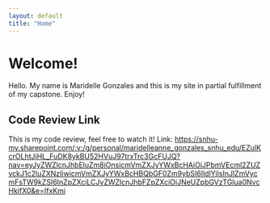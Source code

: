 ```yaml
---
layout: default
title: "Home"
---
```


# Welcome!
Hello. My name is Maridelle Gonzales and this is my site in partial fulfillment of my capstone. Enjoy!

## Code Review Link
This is my code review, feel free to watch it! 
Link: https://snhu-my.sharepoint.com/:v:/g/personal/maridelleanne_gonzales_snhu_edu/EZulKcrOLhtJiHL_FuDK8ykBU52HVuJ97trxTrc3GcFUJQ?nav=eyJyZWZlcnJhbEluZm8iOnsicmVmZXJyYWxBcHAiOiJPbmVEcml2ZUZvckJ1c2luZXNzIiwicmVmZXJyYWxBcHBQbGF0Zm9ybSI6IldlYiIsInJlZmVycmFsTW9kZSI6InZpZXciLCJyZWZlcnJhbFZpZXciOiJNeUZpbGVzTGlua0NvcHkifX0&e=IfxKmi
